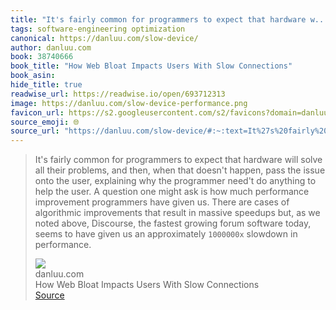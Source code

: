 ```yaml
---
title: "It's fairly common for programmers to expect that hardware w..."
tags: software-engineering optimization
canonical: https://danluu.com/slow-device/
author: danluu.com
book: 38740666
book_title: "How Web Bloat Impacts Users With Slow Connections"
book_asin: 
hide_title: true
readwise_url: https://readwise.io/open/693712313
image: https://danluu.com/slow-device-performance.png
favicon_url: https://s2.googleusercontent.com/s2/favicons?domain=danluu.com
source_emoji: 🌐
source_url: "https://danluu.com/slow-device/#:~:text=It%27s%20fairly%20common,slowdown%20in%20performance."
---
```


> It's fairly common for programmers to expect that hardware will solve all their problems, and then, when that doesn't happen, pass the issue onto the user, explaining why the programmer need't do anything to help the user. A question one might ask is how much performance improvement programmers have given us. There are cases of algorithmic improvements that result in massive speedups but, as we noted above, Discourse, the fastest growing forum software today, seems to have given us an approximately `1000000x` slowdown in performance.
> <div class="quoteback-footer"><div class="quoteback-avatar"><img class="mini-favicon" src="https://s2.googleusercontent.com/s2/favicons?domain=danluu.com"></div><div class="quoteback-metadata"><div class="metadata-inner"><span style="display:none">FROM:</span><div aria-label="danluu.com" class="quoteback-author"> danluu.com</div><div aria-label="How Web Bloat Impacts Users With Slow Connections" class="quoteback-title"> How Web Bloat Impacts Users With Slow Connections</div></div></div><div class="quoteback-backlink"><a target="_blank" aria-label="go to the full text of this quotation" rel="noopener" href="https://danluu.com/slow-device/#:~:text=It%27s%20fairly%20common,slowdown%20in%20performance." class="quoteback-arrow"> Source</a></div></div>